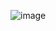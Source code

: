 ![image](https://github.com/yanderground/BuilderLP5/assets/78827513/9957fb07-1666-4936-b95d-2e23ec54e926)
